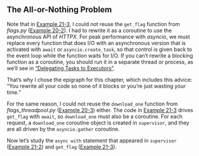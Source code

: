 ## The All-or-Nothing Problem

Note that in [Example 21-3](#flags_asyncio_ex), I could not reuse the `get_flag` function from _flags.py_ ([Example 20-2](ch20.html#flags_module_ex)). I had to rewrite it as a coroutine to use the asynchronous API of _HTTPX_. For peak performance with _asyncio_, we must replace every function that does I/O with an asynchronous version that is activated with `await` or `asyncio.create_task`, so that control is given back to the event loop while the function waits for I/O. If you can’t rewrite a blocking function as a coroutine, you should run it in a separate thread or process, as we’ll see in [“Delegating Tasks to Executors”](#delegating_to_executors_sec).

That’s why I chose the epigraph for this chapter, which includes this advice: “You rewrite all your code so none of it blocks or you’re just wasting your time.”

For the same reason, I could not reuse the `download_one` function from _flags_threadpool.py_ ([Example 20-3](ch20.html#flags_threadpool_ex)) either. The code in [Example 21-3](#flags_asyncio_ex) drives `get_flag` with `await`, so `download_one` must also be a coroutine. For each request, a `download_one` coroutine object is created in `supervisor`, and they are all driven by the `asyncio.gather` coroutine.

Now let’s study the `async with` statement that appeared in `supervisor` ([Example 21-2](#flags_asyncio_start_ex)) and `get_flag` ([Example 21-3](#flags_asyncio_ex)).